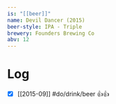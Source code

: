 ```yaml
---
is: "[[beer]]"
name: Devil Dancer (2015)
beer-style: IPA - Triple
brewery: Founders Brewing Co
abv: 12
---
```

# Log
- [x] [[2015-09]] #do/drink/beer 👍👍
